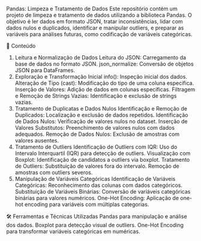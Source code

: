 Pandas: Limpeza e Tratamento de Dados
Este repositório contém um projeto de limpeza e tratamento de dados utilizando a biblioteca Pandas. O objetivo é ler dados em formato JSON, tratar inconsistências, lidar com dados nulos e duplicados, identificar e manipular outliers, e preparar as variáveis para análises futuras, como codificação de variáveis categóricas.

📂 Conteúdo
1. Leitura e Normalização de Dados
Leitura do JSON: Carregamento da base de dados no formato JSON.
json_normalize: Conversão de objetos JSON para DataFrames.
2. Exploração e Transformação Inicial
info(): Inspeção inicial dos dados.
Alteração de Tipo (cast): Modificação do tipo de uma coluna específica.
Inserção de Valores: Adição de dados em colunas específicas.
Filtragem e Remoção de Strings Vazias: Identificação e exclusão de strings vazias.
3. Tratamento de Duplicatas e Dados Nulos
Identificação e Remoção de Duplicados: Localização e exclusão de dados repetidos.
Identificação de Dados Nulos: Verificação de valores nulos no dataset.
Inserção de Valores Substitutos: Preenchimento de valores nulos com dados adequados.
Remoção de Dados Nulos: Exclusão de amostras com valores ausentes.
4. Tratamento de Outliers
Identificação de Outliers com IQR: Uso do Intervalo Interquartil (IQR) para detecção de outliers.
Visualização com Boxplot: Identificação de candidatos a outliers via boxplot.
Tratamento de Outliers:
Substituição de valores fora do intervalo.
Remoção de amostras com outliers severos.
5. Manipulação de Variáveis Categóricas
Identificação de Variáveis Categóricas: Reconhecimento das colunas com dados categóricos.
Substituição de Variáveis Binárias: Conversão de variáveis categóricas binárias para valores numéricos.
One-Hot Encoding: Aplicação de one-hot encoding para variáveis com múltiplas categorias.

🛠️ Ferramentas e Técnicas Utilizadas
Pandas para manipulação e análise dos dados.
Boxplot para detecção visual de outliers.
One-Hot Encoding para transformar variáveis categóricas em numéricas.
